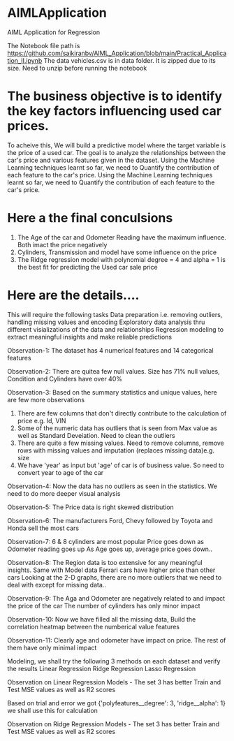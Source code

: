 # AIMLApplication
AIML Application for Regression

The Notebook file path is https://github.com/saikiranbv/AIML_Application/blob/main/Practical_Application_II.ipynb
The data vehicles.csv is in data folder. It is zipped due to its size. Need to unzip before running the notebook

# The business objective is to identify the key factors influencing used car prices.

To acheive this, We will build a predictive model where the target variable is the price of a used car.
The goal is to analyze the relationships between the car's price and various features given in the dataset.
Using the Machine Learning techniques learnt so far, we need to Quantify the contribution of each feature to the car's price.
Using the Machine Learning techniques learnt so far, we need to Quantify the contribution of each feature to the car's price.

# Here a the final conculsions 
1. The Age of the car and Odometer Reading have the maximum influence. Both imact the price negatively 
2. Cylinders, Transmission and model have some influence on the price
3. The Ridge regression model with polynomial degree = 4 and alpha = 1 is the best fit for predicting the Used car sale price

# Here are the details....

This will require the following tasks 
Data preparation i.e. removing outliers, handling missing values and encoding
Exploratory data analysis thru different visializations of the data and relationships
Regression modeling to extract meaningful insights and make reliable predictions

Observation-1: The dataset has 4 numerical features and 14 categorical features

Observation-2: There are quitea few null values. Size has 71% null values, Condition and Cylinders have over 40%

Observation-3: Based on the summary statistics and unique values, here are few more observations
1. There are few columns that don't directly contribute to the calculation of price e.g. Id, VIN
2. Some of the numeric data has outliers that is seen from Max value as well as Standard Deveiation. Need to clean the outliers
3. There are quite a few missing values. Need to remove columns, remove rows with missing values and imputation (replaces missing data)e.g. size
4. We have 'year' as input but 'age' of car is of business value. So need to convert year to age of the car

Observation-4: Now the data has no outliers as seen in the statistics. We need to do more deeper visual analysis

Observation-5: The Price data is right skewed distribution 

Observation-6: The manufacturers Ford, Chevy followed by Toyota and Honda sell the most cars 

Observation-7: 6 & 8 cylinders are most popular
Price goes down as Odometer reading goes up 
As Age goes up, average price goes down..

Observation-8: The Region data is too extensive for any meaningful insights. Same with Model data
Ferrari cars have higher price than other cars
Looking at the 2-D graphs, there are no more outliers that we need to deal with except for missing data.. 

Observation-9: The Aga and Odometer are negatively related to and impact the price of the car
The number of cylinders has only minor impact

Observation-10: Now we have filled all the missing data, Build the correlation heatmap between the numberical value features 

Observation-11: Clearly age and odometer have impact on price. The rest of them have only minimal impact

Modeling, we shall try the following 3 methods on each dataset and verify the results 
Linear Regression
Ridge Regression
Lasso Regression 

Observation on Linear Regression Models - The set 3 has better Train and Test MSE values as well as R2 scores

Based on trial and error we got {'polyfeatures__degree': 3, 'ridge__alpha': 1}  we shall use this for calculation

Observation on Ridge Regression Models - The set 3 has better Train and Test MSE values as well as R2 scores

